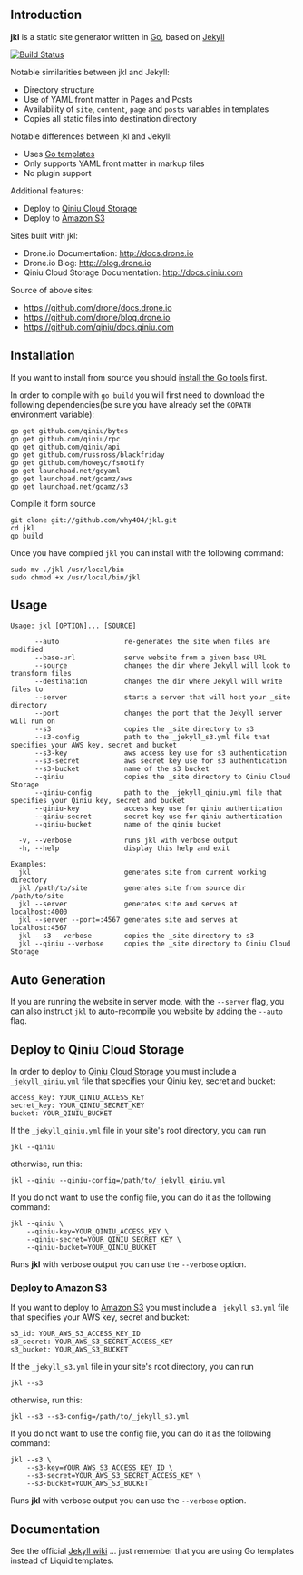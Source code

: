 ## Introduction

**jkl** is a static site generator written in [Go](http://www.golang.org),
based on [Jekyll](https://github.com/mojombo/jekyll)

[![Build Status](https://drone.io/github.com/why404/jkl/status.png)](https://drone.io/github.com/why404/jkl/latest)

Notable similarities between jkl and Jekyll:

* Directory structure
* Use of YAML front matter in Pages and Posts
* Availability of `site`, `content`, `page` and `posts` variables in templates
* Copies all static files into destination directory

Notable differences between jkl and Jekyll:

* Uses [Go templates](http://www.golang.org/pkg/text/template)
* Only supports YAML front matter in markup files
* No plugin support

Additional features:

* Deploy to [Qiniu Cloud Storage](http://www.qiniu.com/)
* Deploy to [Amazon S3](http://aws.amazon.com/s3/)

Sites built with jkl:

* Drone.io Documentation: <http://docs.drone.io>
* Drone.io Blog: <http://blog.drone.io>
* Qiniu Cloud Storage Documentation: <http://docs.qiniu.com>

Source of above sites:

* <https://github.com/drone/docs.drone.io>
* <https://github.com/drone/blog.drone.io>
* <https://github.com/qiniu/docs.qiniu.com>

## Installation

If you want to install from source you should [install the Go tools](http://golang.org/doc/install) first.

In order to compile with `go build` you will first need to download
the following dependencies(be sure you have already set the `GOPATH` environment variable):

```
go get github.com/qiniu/bytes
go get github.com/qiniu/rpc
go get github.com/qiniu/api
go get github.com/russross/blackfriday
go get github.com/howeyc/fsnotify
go get launchpad.net/goyaml
go get launchpad.net/goamz/aws
go get launchpad.net/goamz/s3
```

Compile it form source

```
git clone git://github.com/why404/jkl.git
cd jkl
go build
```

Once you have compiled `jkl` you can install with the following command:

```
sudo mv ./jkl /usr/local/bin
sudo chmod +x /usr/local/bin/jkl
```

## Usage

```
Usage: jkl [OPTION]... [SOURCE]

      --auto                re-generates the site when files are modified
      --base-url            serve website from a given base URL
      --source              changes the dir where Jekyll will look to transform files
      --destination         changes the dir where Jekyll will write files to
      --server              starts a server that will host your _site directory
      --port                changes the port that the Jekyll server will run on
      --s3                  copies the _site directory to s3
      --s3-config           path to the _jekyll_s3.yml file that specifies your AWS key, secret and bucket
      --s3-key              aws access key use for s3 authentication
      --s3-secret           aws secret key use for s3 authentication
      --s3-bucket           name of the s3 bucket
      --qiniu               copies the _site directory to Qiniu Cloud Storage
      --qiniu-config        path to the _jekyll_qiniu.yml file that specifies your Qiniu key, secret and bucket
      --qiniu-key           access key use for qiniu authentication
      --qiniu-secret        secret key use for qiniu authentication
      --qiniu-bucket        name of the qiniu bucket

  -v, --verbose             runs jkl with verbose output
  -h, --help                display this help and exit

Examples:
  jkl                       generates site from current working directory
  jkl /path/to/site         generates site from source dir /path/to/site
  jkl --server              generates site and serves at localhost:4000
  jkl --server --port=:4567 generates site and serves at localhost:4567
  jkl --s3 --verbose        copies the _site directory to s3
  jkl --qiniu --verbose     copies the _site directory to Qiniu Cloud Storage
```

## Auto Generation

If you are running the website in server mode, with the `--server` flag, you can
also instruct `jkl` to auto-recompile you website by adding the `--auto` flag.

## Deploy to Qiniu Cloud Storage

In order to deploy to [Qiniu Cloud Storage](http://www.qiniu.com/) you must include a `_jekyll_qiniu.yml` file that specifies your Qiniu key, secret and bucket:

```
access_key: YOUR_QINIU_ACCESS_KEY
secret_key: YOUR_QINIU_SECRET_KEY
bucket: YOUR_QINIU_BUCKET
```

If the `_jekyll_qiniu.yml` file in your site's root directory, you can run 

```
jkl --qiniu
```
otherwise, run this:

```
jkl --qiniu --qiniu-config=/path/to/_jekyll_qiniu.yml
```

If you do not want to use the config file, you can do it as the following command:

```
jkl --qiniu \ 
    --qiniu-key=YOUR_QINIU_ACCESS_KEY \
    --qiniu-secret=YOUR_QINIU_SECRET_KEY \
    --qiniu-bucket=YOUR_QINIU_BUCKET
```

Runs **jkl** with verbose output you can use the `--verbose` option.

### Deploy to Amazon S3

If you want to deploy to [Amazon S3](http://aws.amazon.com/s3/) you must include a `_jekyll_s3.yml` file that specifies your AWS key, secret and bucket:

```
s3_id: YOUR_AWS_S3_ACCESS_KEY_ID
s3_secret: YOUR_AWS_S3_SECRET_ACCESS_KEY
s3_bucket: YOUR_AWS_S3_BUCKET
```
If the `_jekyll_s3.yml` file in your site's root directory, you can run 

```
jkl --s3
```
otherwise, run this:

```
jkl --s3 --s3-config=/path/to/_jekyll_s3.yml
```

If you do not want to use the config file, you can do it as the following command:

```
jkl --s3 \ 
    --s3-key=YOUR_AWS_S3_ACCESS_KEY_ID \
    --s3-secret=YOUR_AWS_S3_SECRET_ACCESS_KEY \
    --s3-bucket=YOUR_AWS_S3_BUCKET
```

Runs **jkl** with verbose output you can use the `--verbose` option.


## Documentation

See the official [Jekyll wiki](https://github.com/mojombo/jekyll/wiki)
... just remember that you are using Go templates instead of Liquid templates.

